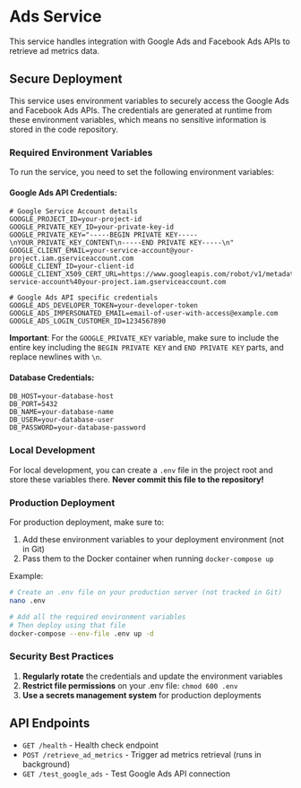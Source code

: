# Ads Service

This service handles integration with Google Ads and Facebook Ads APIs to retrieve ad metrics data.

## Secure Deployment

This service uses environment variables to securely access the Google Ads and Facebook Ads APIs. The credentials
are generated at runtime from these environment variables, which means no sensitive information is stored in the code repository.

### Required Environment Variables

To run the service, you need to set the following environment variables:

#### Google Ads API Credentials:

```
# Google Service Account details
GOOGLE_PROJECT_ID=your-project-id
GOOGLE_PRIVATE_KEY_ID=your-private-key-id
GOOGLE_PRIVATE_KEY="-----BEGIN PRIVATE KEY-----\nYOUR_PRIVATE_KEY_CONTENT\n-----END PRIVATE KEY-----\n"
GOOGLE_CLIENT_EMAIL=your-service-account@your-project.iam.gserviceaccount.com
GOOGLE_CLIENT_ID=your-client-id
GOOGLE_CLIENT_X509_CERT_URL=https://www.googleapis.com/robot/v1/metadata/x509/your-service-account%40your-project.iam.gserviceaccount.com

# Google Ads API specific credentials
GOOGLE_ADS_DEVELOPER_TOKEN=your-developer-token
GOOGLE_ADS_IMPERSONATED_EMAIL=email-of-user-with-access@example.com
GOOGLE_ADS_LOGIN_CUSTOMER_ID=1234567890
```

**Important**: For the `GOOGLE_PRIVATE_KEY` variable, make sure to include the entire key including the `BEGIN PRIVATE KEY` and `END PRIVATE KEY` parts, and replace newlines with `\n`.

#### Database Credentials:

```
DB_HOST=your-database-host
DB_PORT=5432
DB_NAME=your-database-name
DB_USER=your-database-user
DB_PASSWORD=your-database-password
```

### Local Development

For local development, you can create a `.env` file in the project root and store these variables there.
**Never commit this file to the repository!**

### Production Deployment

For production deployment, make sure to:

1. Add these environment variables to your deployment environment (not in Git)
2. Pass them to the Docker container when running `docker-compose up`

Example:
```bash
# Create an .env file on your production server (not tracked in Git)
nano .env

# Add all the required environment variables
# Then deploy using that file
docker-compose --env-file .env up -d
```

### Security Best Practices

1. **Regularly rotate** the credentials and update the environment variables
2. **Restrict file permissions** on your .env file: `chmod 600 .env`
3. **Use a secrets management system** for production deployments

## API Endpoints

- `GET /health` - Health check endpoint
- `POST /retrieve_ad_metrics` - Trigger ad metrics retrieval (runs in background)
- `GET /test_google_ads` - Test Google Ads API connection 